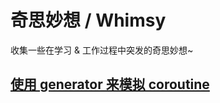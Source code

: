 # 奇思妙想 / Whimsy

收集一些在学习 & 工作过程中突发的奇思妙想~

## [使用 generator 来模拟 coroutine](./from_generator_to_coroutine/)
